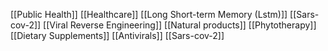[[Public Health]]
[[Healthcare]]
[[Long Short-term Memory (Lstm)]]
[[Sars-cov-2]]
[[Viral Reverse Engineering]]
[[Natural products]]
[[Phytotherapy]]
[[Dietary Supplements]]
[[Antivirals]]
[[Sars-cov-2]]

